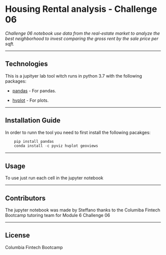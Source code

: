 # Housing Rental analysis - Challenge 06
*Challenge 06 notebook use data from the real-estate market to analyze the best neighborhood to invest comparing the gross rent by the sale price per sqft.*

---

## Technologies

This is a jupityer lab tool witch runs in python 3.7 with the following packages:

* [pandas](https://pandas.pydata.org/) - For pandas.

* [hvplot](https://hvplot.holoviz.org/) - For plots.

---

## Installation Guide

In order to runn the tool you need to first install the following pacakges:

```python
    pip install pandas
    conda install -c pyviz hvplot geoviews
```

---

## Usage

To use just run each cell in the jupyter notebook

---

## Contributors

The jupyter notebook was made by Steffano thanks to the Columiba Fintech Bootcamp tutoring team for Module 6 Challenge 06

---

## License

Columbia Fintech Bootcamp
